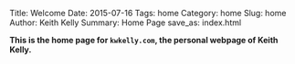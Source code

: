 Title: Welcome
Date: 2015-07-16
Tags: home
Category: home
Slug: home
Author: Keith Kelly
Summary: Home Page
save_as: index.html

**This is the home page for ``kwkelly.com``, the personal webpage of Keith Kelly.**

